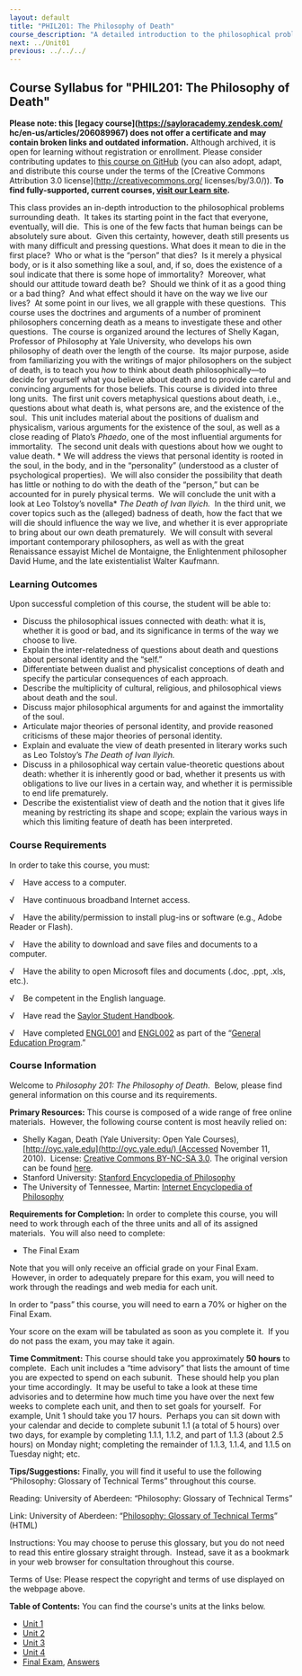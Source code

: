 ```yaml
---
layout: default
title: "PHIL201: The Philosophy of Death"
course_description: "A detailed introduction to the philosophical problems surrounding death. This course uses the doctrines and arguments of a number of prominent philosophers, including Plato, Michel de Montaigne, Leo Tolstoy, David Hume and Walter Kaufmann, to encourage philosophical thought on the subject."
next: ../Unit01
previous: ../../../
---
```

Course Syllabus for "PHIL201: The Philosophy of Death"
------------------------------------------------------

**Please note: this [legacy course](https://sayloracademy.zendesk.com/
hc/en-us/articles/206089967) does not offer a certificate and may contain 
broken links and outdated information.** Although archived, it is open 
for learning without registration or enrollment. Please consider contributing 
updates to [this course on GitHub](https://github.com/saylordotorg/course_phil201) 
(you can also adopt, adapt, and distribute this course under the terms of 
the [Creative Commons Attribution 3.0 license](http://creativecommons.org/
licenses/by/3.0/)). **To find fully-supported, current courses, [visit our 
Learn site](https://learn.saylor.org).**

This class provides an in-depth introduction to the philosophical
problems surrounding death.  It takes its starting point in the fact
that everyone, eventually, will die.  This is one of the few facts that
human beings can be absolutely sure about.  Given this certainty,
however, death still presents us with many difficult and pressing
questions. What does it mean to die in the first place?  Who or what is
the “person” that dies?  Is it merely a physical body, or is it also
something like a soul, and, if so, does the existence of a soul indicate
that there is some hope of immortality?  Moreover, what should our
attitude toward death be?  Should we think of it as a good thing or a
bad thing?  And what effect should it have on the way we live our
lives?  At some point in our lives, we all grapple with these
questions.  This course uses the doctrines and arguments of a number of
prominent philosophers concerning death as a means to investigate these
and other questions.  The course is organized around the lectures of
Shelly Kagan, Professor of Philosophy at Yale University, who develops
his own philosophy of death over the length of the course.  Its major
purpose, aside from familiarizing you with the writings of major
philosophers on the subject of death, is to teach you *how* to think
about death philosophically—to decide for yourself what you believe
about death and to provide careful and convincing arguments for those
beliefs. This course is divided into three long units.  The first unit
covers metaphysical questions about death, i.e., questions about what
death is, what persons are, and the existence of the soul.  This unit
includes material about the positions of dualism and physicalism,
various arguments for the existence of the soul, as well as a close
reading of Plato’s *Phaedo*, one of the most influential arguments for
immortality.  The second unit deals with questions about how we ought to
value death. * We will address the views that personal identity is
rooted in the soul, in the body, and in the “personality” (understood as
a cluster of psychological properties).  We will also consider the
possibility that death has little or nothing to do with the death of the
“person,” but can be accounted for in purely physical terms.  We will
conclude the unit with a look at Leo Tolstoy’s novella* *The Death of
Ivan Ilyich.*  In the third unit, we cover topics such as the (alleged)
badness of death, how the fact that we will die should influence the way
we live, and whether it is ever appropriate to bring about our own death
prematurely.  We will consult with several important contemporary
philosophers, as well as with the great Renaissance essayist Michel de
Montaigne, the Enlightenment philosopher David Hume, and the late
existentialist Walter Kaufmann.

### Learning Outcomes

Upon successful completion of this course, the student will be able
to:  

-   Discuss the philosophical issues connected with death: what it is,
    whether it is good or bad, and its significance in terms of the way
    we choose to live.
-   Explain the inter-relatedness of questions about death and questions
    about personal identity and the “self.”
-   Differentiate between dualist and physicalist conceptions of death
    and specify the particular consequences of each approach.
-   Describe the multiplicity of cultural, religious, and philosophical
    views about death and the soul.
-   Discuss major philosophical arguments for and against the
    immortality of the soul.
-   Articulate major theories of personal identity, and provide reasoned
    criticisms of these major theories of personal identity.
-   Explain and evaluate the view of death presented in literary works
    such as Leo Tolstoy’s *The Death of Ivan Ilyich.*
-   Discuss in a philosophical way certain value-theoretic questions
    about death: whether it is inherently good or bad, whether it
    presents us with obligations to live our lives in a certain way, and
    whether it is permissible to end life prematurely.
-   Describe the existentialist view of death and the notion that it
    gives life meaning by restricting its shape and scope; explain the
    various ways in which this limiting feature of death has been
    interpreted.

### Course Requirements

In order to take this course, you must:  
  
 √    Have access to a computer.  
  
 √    Have continuous broadband Internet access.  
  
 √    Have the ability/permission to install plug-ins or software (e.g.,
Adobe Reader or Flash).  
  
 √    Have the ability to download and save files and documents to a
computer.  
  
 √    Have the ability to open Microsoft files and documents (.doc,
.ppt, .xls, etc.).  
  
 √    Be competent in the English language.  
  
 √    Have read the [Saylor Student
Handbook](http://www.saylor.org/site/wp-content/uploads/2012/05/Saylor-StudentHandbook.pdf).  
  
 √    Have completed [ENGL001](../../courses/engl001/ "ENGL001") and
[ENGL002](../../courses/engl002/ "ENGL002") as part of the “[General
Education Program](../../general-education-program/).”

### Course Information

Welcome to *Philosophy 201: The Philosophy of Death*.  Below, please
find general information on this course and its requirements.

**Primary Resources:** This course is composed of a wide range of free
online materials.  However, the following course content is most heavily
relied on:

-   Shelly Kagan, Death (Yale University: Open Yale Courses),
    [http://oyc.yale.edu](http://oyc.yale.edu/) (Accessed November 11,
    2010).  License: [Creative Commons BY-NC-SA
    3.0](http://creativecommons.org/licenses/by-nc-sa/3.0/us/). The
    original version can be found
    [here](http://oyc.yale.edu/philosophy/death/).
-   Stanford University: [Stanford Encyclopedia of
    Philosophy](http://plato.stanford.edu/)
-   The University of Tennessee, Martin: [Internet Encyclopedia of
    Philosophy](http://www.iep.utm.edu/)

**Requirements for Completion:** In order to complete this course, you
will need to work through each of the three units and all of its
assigned materials.  You will also need to complete:

-   The Final Exam

Note that you will only receive an official grade on your Final Exam.
 However, in order to adequately prepare for this exam, you will need to
work through the readings and web media for each unit.

In order to “pass” this course, you will need to earn a 70% or higher on
the Final Exam.

Your score on the exam will be tabulated as soon as you complete it.  If
you do not pass the exam, you may take it again.

**Time Commitment:** This course should take you approximately **50
hours** to complete.  Each unit includes a “time advisory” that lists
the amount of time you are expected to spend on each subunit.  These
should help you plan your time accordingly.  It may be useful to take a
look at these time advisories and to determine how much time you have
over the next few weeks to complete each unit, and then to set goals for
yourself.  For example, Unit 1 should take you 17 hours.  Perhaps you
can sit down with your calendar and decide to complete subunit 1.1 (a
total of 5 hours) over two days, for example by completing 1.1.1, 1.1.2,
and part of 1.1.3 (about 2.5 hours) on Monday night; completing the
remainder of 1.1.3, 1.1.4, and 1.1.5 on Tuesday night; etc.

**Tips/Suggestions:** Finally, you will find it useful to use the
following “Philosophy: Glossary of Technical Terms” throughout this
course.

Reading: University of Aberdeen: “Philosophy: Glossary of Technical
Terms”

Link: University of Aberdeen: “[Philosophy: Glossary of Technical
Terms](http://www.abdn.ac.uk/philosophy/guide/glossary.shtml)” (HTML)

Instructions: You may choose to peruse this glossary, but you do not
need to read this entire glossary straight through.  Instead, save it as
a bookmark in your web browser for consultation throughout this course.

Terms of Use: Please respect the copyright and terms of use displayed on
the webpage above.

**Table of Contents:** You can find the course's units at the links below.

- [Unit 1](https://legacy.saylor.org/phil201/Unit01/)
- [Unit 2](https://legacy.saylor.org/phil201/Unit02/)
- [Unit 3](https://legacy.saylor.org/phil201/Unit03/)
- [Unit 4](https://legacy.saylor.org/phil201/Unit04/)
- [Final Exam](http://saylordotorg.github.io/LegacyExams/PHIL/PHIL201/PHIL201-FinalExam.html), [Answers](http://saylordotorg.github.io/LegacyExams/PHIL/PHIL201/PHIL201-FinalExam-Answers.html)

